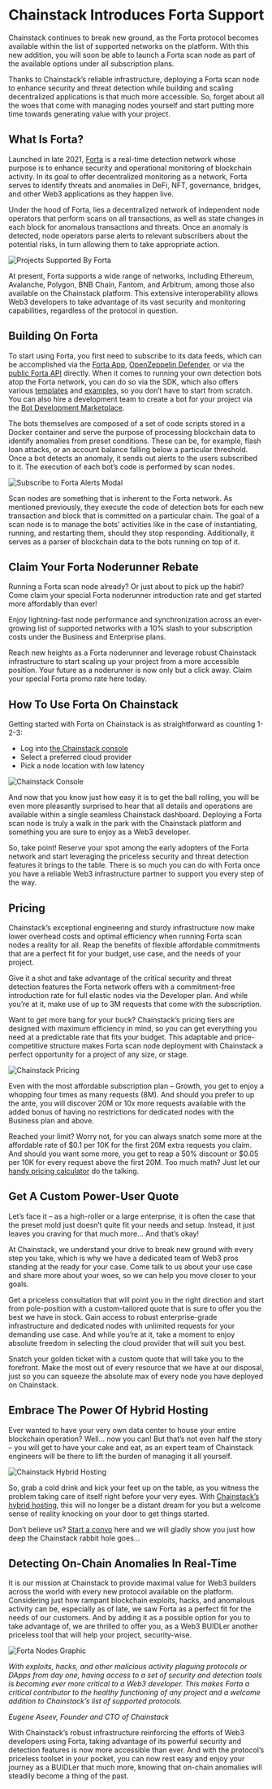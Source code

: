# Chainstack Introduces Forta Support 

Chainstack continues to break new ground, as the Forta protocol becomes available within the list of supported networks on the platform. With this new addition, you will soon be able to launch a Forta scan node as part of the available options under all subscription plans. 

Thanks to Chainstack’s reliable infrastructure, deploying a Forta scan node to enhance security and threat detection while building and scaling decentralized applications is that much more accessible. So, forget about all the woes that come with managing nodes yourself and start putting more time towards generating value with your project.

## What Is Forta?

Launched in late 2021, [Forta](https://forta.org/) is a real-time detection network whose purpose is to enhance security and operational monitoring of blockchain activity. In its goal to offer decentralized monitoring as a network, Forta serves to identify threats and anomalies in DeFi, NFT, governance, bridges, and other Web3 applications as they happen live. 

Under the hood of Forta, lies a decentralized network of independent node operators that perform scans on all transactions, as well as state changes in each block for anomalous transactions and threats. Once an anomaly is detected, node operators parse alerts to relevant subscribers about the potential risks, in turn allowing them to take appropriate action.

![Projects Supported By Forta](projects-page-view.png)

At present, Forta supports a wide range of networks, including Ethereum, Avalanche, Polygon, BNB Chain, Fantom, and Arbitrum, among those also available on the Chainstack platform. This extensive interoperability allows Web3 developers to take advantage of its vast security and monitoring capabilities, regardless of the protocol in question. 

## Building On Forta

To start using Forta, you first need to subscribe to its data feeds, which can be accomplished via the [Forta App](https://app.forta.network/), [OpenZeppelin Defender](https://openzeppelin.com/defender/), or via the [public Forta API](https://www.youtube.com/watch?v=xkxS7d2i5ms) directly. When it comes to running your own detection bots atop the Forta network, you can do so via the SDK, which also offers various [templates](https://github.com/arbitraryexecution/forta-bot-templates) and [examples](https://github.com/forta-network/forta-bot-examples), so you don’t have to start from scratch. You can also hire a development team to create a bot for your project via the [Bot Development Marketplace](https://www.notion.so/forta/Agent-Development-Marketplace-f8584bee618746319e9615f7a045df37).

The bots themselves are composed of a set of code scripts stored in a Docker container and serve the purpose of processing blockchain data to identify anomalies from preset conditions. These can be, for example, flash loan attacks, or an account balance falling below a particular threshold. Once a bot detects an anomaly, it sends out alerts to the users subscribed to it. The execution of each bot’s code is performed by scan nodes.

![Subscribe to Forta Alerts Modal](get-started-page-view.png)

Scan nodes are something that is inherent to the Forta network. As mentioned previously, they execute the code of detection bots for each new transaction and block that is committed on a particular chain. The goal of a scan node is to manage the bots’ activities like in the case of instantiating, running, and restarting them, should they stop responding. Additionally, it serves as a parser of blockchain data to the bots running on top of it. 

## Claim Your Forta Noderunner Rebate

Running a Forta scan node already? Or just about to pick up the habit? Come claim your special Forta noderunner introduction rate and get started more affordably than ever! 

Enjoy lightning-fast node performance and synchronization across an ever-growing list of supported networks with a 10% slash to your subscription costs under the Business and Enterprise plans. 

Reach new heights as a Forta noderunner and leverage robust Chainstack infrastructure to start scaling up your project from a more accessible position. Your future as a noderunner is now only but a click away. Claim your special Forta promo rate here today.

## How To Use Forta On Chainstack

Getting started with Forta on Chainstack is as straightforward as counting 1-2-3:

- Log into [the Chainstack console](https://console.chainstack.com/)
- Select a preferred cloud provider
- Pick a node location with low latency

![Chainstack Console](chainstack-console.png)

And now that you know just how easy it is to get the ball rolling, you will be even more pleasantly surprised to hear that all details and operations are available within a single seamless Chainstack dashboard. Deploying a Forta scan node is truly a walk in the park with the Chainstack platform and something you are sure to enjoy as a Web3 developer. 

So, take point! Reserve your spot among the early adopters of the Forta network and start leveraging the priceless security and threat detection features it brings to the table. There is so much you can do with Forta once you have a reliable Web3 infrastructure partner to support you every step of the way. 

## Pricing

Chainstack’s exceptional engineering and sturdy infrastructure now make lower overhead costs and optimal efficiency when running Forta scan nodes a reality for all. Reap the benefits of flexible affordable commitments that are a perfect fit for your budget, use case, and the needs of your project. 

Give it a shot and take advantage of the critical security and threat detection features the Forta network offers with a commitment-free introduction rate for full elastic nodes via the Developer plan. And while you’re at it, make use of up to 3M requests that come with the subscription. 

Want to get more bang for your buck? Chainstack’s pricing tiers are designed with maximum efficiency in mind, so you can get everything you need at a predictable rate that fits your budget. This adaptable and price-competitive structure makes Forta scan node deployment with Chainstack a perfect opportunity for a project of any size, or stage.

![Chainstack Pricing](chainstack-pricing.png)

Even with the most affordable subscription plan – Growth, you get to enjoy a whopping four times as many requests (8M). And should you prefer to up the ante, you will discover 20M or 10x more requests available with the added bonus of having no restrictions for dedicated nodes with the Business plan and above. 

Reached your limit? Worry not, for you can always snatch some more at the affordable rate of $0.1 per 10K for the first 20M extra requests you claim. And should you want some more, you get to reap a 50% discount or $0.05 per 10K for every request above the first 20M. Too much math? Just let our [handy pricing calculator](https://chainstack.com/pricing/) do the talking.

## Get A Custom Power-User Quote

Let’s face it – as a high-roller or a large enterprise, it is often the case that the preset mold just doesn’t quite fit your needs and setup. Instead, it just leaves you craving for that much more… And that’s okay! 

At Chainstack, we understand your drive to break new ground with every step you take, which is why we have a dedicated team of Web3 pros standing at the ready for your case. Come talk to us about your use case and share more about your woes, so we can help you move closer to your goals.

Get a priceless consultation that will point you in the right direction and start from pole-position with a custom-tailored quote that is sure to offer you the best we have in stock. Gain access to robust enterprise-grade infrastructure and dedicated nodes with unlimited requests for your demanding use case. And while you’re at it, take a moment to enjoy absolute freedom in selecting the cloud provider that will suit you best. 

Snatch your golden ticket with a custom quote that will take you to the forefront. Make the most out of every resource that we have at our disposal, just so you can squeeze the absolute max of every node you have deployed on Chainstack. 

## Embrace The Power Of Hybrid Hosting

Ever wanted to have your very own data center to house your entire blockchain operation? Well… now you can! But that’s not even half the story – you will get to have your cake and eat, as an expert team of Chainstack engineers will be there to lift the burden of managing it all yourself.

![Chainstack Hybrid Hosting](chainstack-hybrid-hosting.png)

So, grab a cold drink and kick your feet up on the table, as you witness the problem taking care of itself right before your very eyes. With [Chainstack’s hybrid hosting](https://chainstack.com/hosting/), this will no longer be a distant dream for you but a welcome sense of reality knocking on your door to get things started.

Don’t believe us? [Start a convo](https://chainstack.com/contact/) here and we will gladly show you just how deep the Chainstack rabbit hole goes…

## Detecting On-Chain Anomalies In Real-Time

It is our mission at Chainstack to provide maximal value for Web3 builders across the world with every new protocol available on the platform. Considering just how rampant blockchain exploits, hacks, and anomalous activity can be, especially as of late, we saw Forta as a perfect fit for the needs of our customers. And by adding it as a possible option for you to take advantage of, we are thrilled to offer you, as a Web3 BUIDLer another priceless tool that will help your project, security-wise.

![Forta Nodes Graphic](forta-nodes-graphic.png)

*With exploits, hacks, and other malicious activity plaguing protocols or DApps from day one, having access to a set of security and detection tools is becoming ever more critical to a Web3 developer. This makes Forta a critical contributor to the healthy functioning of any project and a welcome addition to Chainstack’s list of supported protocols.*

*Eugene Aseev, Founder and CTO of Chainstack*

With Chainstack’s robust infrastructure reinforcing the efforts of Web3 developers using Forta, taking advantage of its powerful security and detection features is now more accessible than ever. And with the protocol’s priceless toolset in your pocket, you can now rest easy and enjoy your journey as a BUIDLer that much more, knowing that on-chain anomalies will steadily become a thing of the past. 
